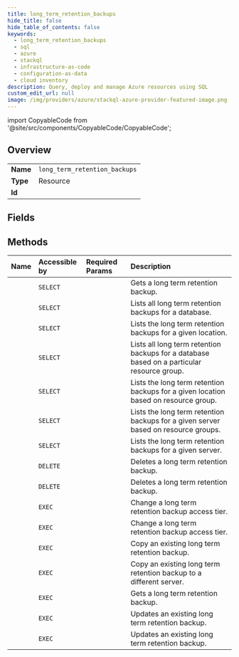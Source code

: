 ```yaml
---
title: long_term_retention_backups
hide_title: false
hide_table_of_contents: false
keywords:
  - long_term_retention_backups
  - sql
  - azure    
  - stackql
  - infrastructure-as-code
  - configuration-as-data
  - cloud inventory
description: Query, deploy and manage Azure resources using SQL
custom_edit_url: null
image: /img/providers/azure/stackql-azure-provider-featured-image.png
---
```


import CopyableCode from '@site/src/components/CopyableCode/CopyableCode';




## Overview
<table><tbody>
<tr><td><b>Name</b></td><td><code>long_term_retention_backups</code></td></tr>
<tr><td><b>Type</b></td><td>Resource</td></tr>
<tr><td><b>Id</b></td><td><CopyableCode code="azure.sql.long_term_retention_backups" /></td></tr>
</tbody></table>

## Fields
## Methods
| Name | Accessible by | Required Params | Description |
|:-----|:--------------|:----------------|:------------|
| <CopyableCode code="get" /> | `SELECT` | <CopyableCode code="backupName, locationName, longTermRetentionDatabaseName, longTermRetentionServerName, subscriptionId" /> | Gets a long term retention backup. |
| <CopyableCode code="list_by_database" /> | `SELECT` | <CopyableCode code="locationName, longTermRetentionDatabaseName, longTermRetentionServerName, subscriptionId" /> | Lists all long term retention backups for a database. |
| <CopyableCode code="list_by_location" /> | `SELECT` | <CopyableCode code="locationName, subscriptionId" /> | Lists the long term retention backups for a given location. |
| <CopyableCode code="list_by_resource_group_database" /> | `SELECT` | <CopyableCode code="locationName, longTermRetentionDatabaseName, longTermRetentionServerName, resourceGroupName, subscriptionId" /> | Lists all long term retention backups for a database based on a particular resource group. |
| <CopyableCode code="list_by_resource_group_location" /> | `SELECT` | <CopyableCode code="locationName, resourceGroupName, subscriptionId" /> | Lists the long term retention backups for a given location based on resource group. |
| <CopyableCode code="list_by_resource_group_server" /> | `SELECT` | <CopyableCode code="locationName, longTermRetentionServerName, resourceGroupName, subscriptionId" /> | Lists the long term retention backups for a given server based on resource groups. |
| <CopyableCode code="list_by_server" /> | `SELECT` | <CopyableCode code="locationName, longTermRetentionServerName, subscriptionId" /> | Lists the long term retention backups for a given server. |
| <CopyableCode code="delete" /> | `DELETE` | <CopyableCode code="backupName, locationName, longTermRetentionDatabaseName, longTermRetentionServerName, subscriptionId" /> | Deletes a long term retention backup. |
| <CopyableCode code="delete_by_resource_group" /> | `DELETE` | <CopyableCode code="backupName, locationName, longTermRetentionDatabaseName, longTermRetentionServerName, resourceGroupName, subscriptionId" /> | Deletes a long term retention backup. |
| <CopyableCode code="change_access_tier" /> | `EXEC` | <CopyableCode code="backupName, locationName, longTermRetentionDatabaseName, longTermRetentionServerName, subscriptionId, data__backupStorageAccessTier, data__operationMode" /> | Change a long term retention backup access tier. |
| <CopyableCode code="change_access_tier_by_resource_group" /> | `EXEC` | <CopyableCode code="backupName, locationName, longTermRetentionDatabaseName, longTermRetentionServerName, resourceGroupName, subscriptionId, data__backupStorageAccessTier, data__operationMode" /> | Change a long term retention backup access tier. |
| <CopyableCode code="copy" /> | `EXEC` | <CopyableCode code="backupName, locationName, longTermRetentionDatabaseName, longTermRetentionServerName, subscriptionId" /> | Copy an existing long term retention backup. |
| <CopyableCode code="copy_by_resource_group" /> | `EXEC` | <CopyableCode code="backupName, locationName, longTermRetentionDatabaseName, longTermRetentionServerName, resourceGroupName, subscriptionId" /> | Copy an existing long term retention backup to a different server. |
| <CopyableCode code="get_by_resource_group" /> | `EXEC` | <CopyableCode code="backupName, locationName, longTermRetentionDatabaseName, longTermRetentionServerName, resourceGroupName, subscriptionId" /> | Gets a long term retention backup. |
| <CopyableCode code="update" /> | `EXEC` | <CopyableCode code="backupName, locationName, longTermRetentionDatabaseName, longTermRetentionServerName, subscriptionId" /> | Updates an existing long term retention backup. |
| <CopyableCode code="update_by_resource_group" /> | `EXEC` | <CopyableCode code="backupName, locationName, longTermRetentionDatabaseName, longTermRetentionServerName, resourceGroupName, subscriptionId" /> | Updates an existing long term retention backup. |
